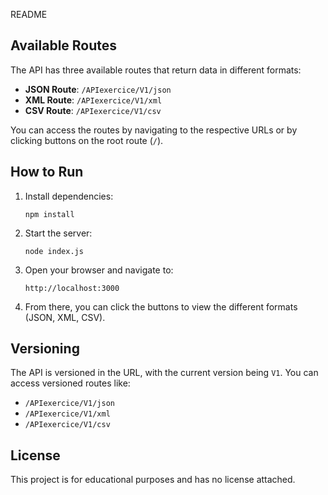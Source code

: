 README
## Available Routes

The API has three available routes that return data in different formats:

- **JSON Route**: `/APIexercice/V1/json`
- **XML Route**: `/APIexercice/V1/xml`
- **CSV Route**: `/APIexercice/V1/csv`

You can access the routes by navigating to the respective URLs or by clicking buttons on the root route (`/`).

## How to Run

1. Install dependencies:
    ```
    npm install
    ```

2. Start the server:
    ```
    node index.js
    ```

3. Open your browser and navigate to:
    ```
    http://localhost:3000
    ```

4. From there, you can click the buttons to view the different formats (JSON, XML, CSV).

## Versioning

The API is versioned in the URL, with the current version being `V1`. You can access versioned routes like:
- `/APIexercice/V1/json`
- `/APIexercice/V1/xml`
- `/APIexercice/V1/csv`

## License

This project is for educational purposes and has no license attached.